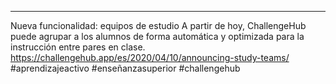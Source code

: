---
Nueva funcionalidad: equipos de estudio
A partir de hoy, ChallengeHub puede agrupar a los alumnos de forma automática y optimizada para la instrucción entre pares en clase.
https://challengehub.app/es/2020/04/10/announcing-study-teams/
#aprendizajeactivo #enseñanzasuperior #challengehub
